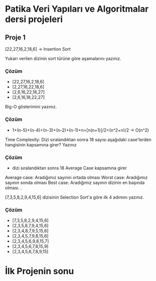 # Patika Veri Yapıları ve Algoritmalar dersi projeleri 

## Proje 1 

[22,27,16,2,18,6] -> Insertion Sort

Yukarı verilen dizinin sort türüne göre aşamalarını yazınız.

### Çözüm

- [22,27,16,2,18,6]
- [2,27,16,22,18,6]
- [2,6,16,22,18,27]
- [2,6,16,18,22,27]

Big-O gösterimini yazınız.

### Çözüm

- 1+(n-5)+(n-4)+(n-3)+(n-2)+(n-1)+n=[n(n+1)]/2=(n^2+n)/2 → O(n^2)

Time Complexity: Dizi sıralandıktan sonra 18 sayısı aşağıdaki case'lerden hangisinin kapsamına girer? Yazınız
### Çözüm 
- dizi sıralandıktan sonra 18 Average Case kapsamına girer 

Average case: Aradığımız sayının ortada olması
Worst case: Aradığımız sayının sonda olması
Best case: Aradığımız sayının dizinin en başında olması.
.



[7,3,5,8,2,9,4,15,6] dizisinin Selection Sort'a göre ilk 4 adımını yazınız.

### Çözüm 

- [7,3,5,8,2,9,4,15,6]
- [2,3,5,8,7,9,4,15,6]
- [2,3,4,8,7,9,5,15,6]
- [2,3,4,5,7,9,8,15,6]
- [2,3,4,5,6,9,8,15,7]
- [2,3,4,5,6,7,8,15,9]
- [2,3,4,5,6,7,8,9,15]

# İlk Projenin sonu
